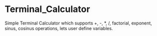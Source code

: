 # Terminal_Calculator
Simple Terminal Calculator which supports +, -, *,  /,  factorial, exponent, sinus, cosinus operations, lets user define variables.
